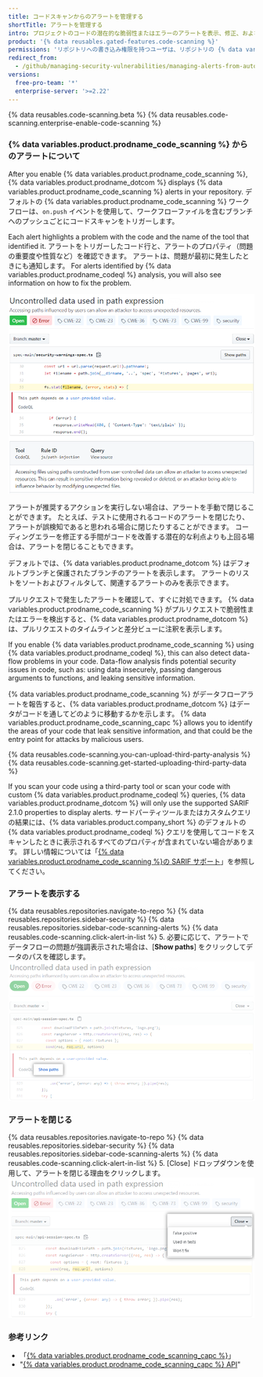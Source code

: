 ```yaml
---
title: コードスキャンからのアラートを管理する
shortTitle: アラートを管理する
intro: プロジェクトのコードの潜在的な脆弱性またはエラーのアラートを表示、修正、およびクローズすることができます。
product: '{% data reusables.gated-features.code-scanning %}'
permissions: 'リポジトリへの書き込み権限を持つユーザは、リポジトリの {% data variables.product.prodname_code_scanning %} アラートを管理できます。'
redirect_from:
  - /github/managing-security-vulnerabilities/managing-alerts-from-automated-code-scanning
versions:
  free-pro-team: '*'
  enterprise-server: '>=2.22'
---
```


{% data reusables.code-scanning.beta %}
{% data reusables.code-scanning.enterprise-enable-code-scanning %}

### {% data variables.product.prodname_code_scanning %} からのアラートについて

After you enable {% data variables.product.prodname_code_scanning %}, {% data variables.product.prodname_dotcom %} displays {% data variables.product.prodname_code_scanning %} alerts in your repository. デフォルトの {% data variables.product.prodname_code_scanning %} ワークフローは、`on.push` イベントを使用して、ワークフローファイルを含むブランチへのプッシュごとにコードスキャンをトリガーします。

Each alert highlights a problem with the code and the name of the tool that identified it. アラートをトリガーしたコード行と、アラートのプロパティ（問題の重要度や性質など）を確認できます。 アラートは、問題が最初に発生したときにも通知します。 For alerts identified by {% data variables.product.prodname_codeql %} analysis, you will also see information on how to fix the problem.

![{% data variables.product.prodname_code_scanning %} からのアラートの例](/assets/images/help/repository/code-scanning-alert.png)

アラートが推奨するアクションを実行しない場合は、アラートを手動で閉じることができます。 たとえば、テストに使用されるコードのアラートを閉じたり、アラートが誤検知であると思われる場合に閉じたりすることができます。 コーディングエラーを修正する手間がコードを改善する潜在的な利点よりも上回る場合は、アラートを閉じることもできます。

デフォルトでは、{% data variables.product.prodname_dotcom %} はデフォルトブランチと保護されたブランチのアラートを表示します。 アラートのリストをソートおよびフィルタして、関連するアラートのみを表示できます。

プルリクエストで発生したアラートを確認して、すぐに対処できます。 {% data variables.product.prodname_code_scanning %} がプルリクエストで脆弱性またはエラーを検出すると、{% data variables.product.prodname_dotcom %} は、プルリクエストのタイムラインと差分ビューに注釈を表示します。

If you enable {% data variables.product.prodname_code_scanning %} using {% data variables.product.prodname_codeql %}, this can also detect data-flow problems in your code. Data-flow analysis finds potential security issues in code, such as: using data insecurely, passing dangerous arguments to functions, and leaking sensitive information.

{% data variables.product.prodname_code_scanning %} がデータフローアラートを報告すると、{% data variables.product.prodname_dotcom %} はデータがコードを通してどのように移動するかを示します。 {% data variables.product.prodname_code_scanning_capc %} allows you to identify the areas of your code that leak sensitive information, and that could be the entry point for attacks by malicious users.

{% data reusables.code-scanning.you-can-upload-third-party-analysis %} {% data reusables.code-scanning.get-started-uploading-third-party-data %}

If you scan your code using a third-party tool or scan your code with custom {% data variables.product.prodname_codeql %} queries, {% data variables.product.prodname_dotcom %} will only use the supported SARIF 2.1.0 properties to display alerts. サードパーティツールまたはカスタムクエリの結果には、{% data variables.product.company_short %} のデフォルトの {% data variables.product.prodname_codeql %} クエリを使用してコードをスキャンしたときに表示されるすべてのプロパティが含まれていない場合があります。 詳しい情報については「[{% data variables.product.prodname_code_scanning %}の SARIF サポート](/github/finding-security-vulnerabilities-and-errors-in-your-code/sarif-support-for-code-scanning)」を参照してください。

### アラートを表示する

{% data reusables.repositories.navigate-to-repo %}
{% data reusables.repositories.sidebar-security %}
{% data reusables.repositories.sidebar-code-scanning-alerts %}
{% data reusables.code-scanning.click-alert-in-list %}
5. 必要に応じて、アラートでデータフローの問題が強調表示された場合は、[**Show paths**] をクリックしてデータのパスを確認します。 ![データフローアラートの例](/assets/images/help/repository/code-scanning-show-paths.png)

### アラートを閉じる

{% data reusables.repositories.navigate-to-repo %}
{% data reusables.repositories.sidebar-security %}
{% data reusables.repositories.sidebar-code-scanning-alerts %}
{% data reusables.code-scanning.click-alert-in-list %}
5. [Close] ドロップダウンを使用して、アラートを閉じる理由をクリックします。 ![[Close] ドロップダウンでアラートを閉じる理由を選択する](/assets/images/help/repository/code-scanning-alert-close-drop-down.png)

### 参考リンク

- 「[{% data variables.product.prodname_code_scanning_capc %}](http://developer.github.com/v3/code-scanning)」
- "[{% data variables.product.prodname_code_scanning_capc %} API](/v3/code-scanning)"

